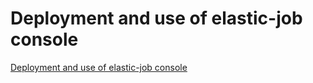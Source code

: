 # Deployment and use of elastic-job console
[Deployment and use of elastic-job console](https://aiwithcloud.com/2022/09/15/deployment_and_use_of_elastic_job_console/)